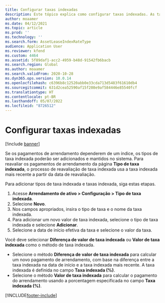 ```yaml
---
title: Configurar taxas indexadas
description: Este tópico explica como configurar taxas indexadas. As taxas indexadas são necessárias se a sua organização associa os valores de pagamento de arrendamento a um conjunto de taxas indexadas.
author: moaamer
ms.date: 04/12/2021
ms.topic: article
ms.prod: ''
ms.technology: ''
ms.search.form: AssetLeaseIndexRateType
audience: Application User
ms.reviewer: kfend
ms.custom: 4464
ms.assetid: 5f89daf1-acc2-4959-b48d-91542fb6bacb
ms.search.region: Global
ms.author: moaamer
ms.search.validFrom: 2020-10-28
ms.dyn365.ops.version: 10.0.14
ms.openlocfilehash: c6396b8c12520abb0e33cda713d5483f61610db4
ms.sourcegitcommit: 631d2cea52590af15f208e9af584446e85540fcf
ms.translationtype: HT
ms.contentlocale: pt-BR
ms.lasthandoff: 05/07/2022
ms.locfileid: "8726512"
---
```

# <a name="set-up-index-rates"></a>Configurar taxas indexadas

[!include [banner](../includes/banner.md)]

Se os pagamentos de arrendamento dependerem de um índice, os tipos de taxa indexada poderão ser adicionados e mantidos no sistema. Para reavaliar os pagamentos de arrendamento da página **Tipo de taxa indexada**, o processo de reavaliação de taxa indexada usa a taxa indexada mais recente a partir da data de reavaliação.

Para adicionar tipos de taxa indexada e taxas indexada, siga estas etapas.

1. Acesse **Arrendamento de ativo \> Configuração \> Tipo de taxa indexada**.
2. Selecione **Novo**.
3. Nos campos apropriados, insira o tipo de taxa e o nome da taxa indexada.
4. Para adicionar um novo valor de taxa indexada, selecione o tipo de taxa indexada e selecione **Adicionar**.
5. Selecione a data de início efetiva da taxa e selecione o valor da taxa.

Você deve selecionar **Diferença de valor de taxa indexada** ou **Valor de taxa indexada** como o método de taxa indexada.

- Selecione o método **Diferença de valor de taxa indexada** para calcular um novo pagamento de arrendamento, com base na diferença entre a taxa indexada na data de início e a taxa indexada mais recente. A taxa indexada é definida no campo **Taxa indexada (%)**.
- Selecione o método **Valor de taxa indexada** para calcular o pagamento do arrendamento usando a porcentagem especificada no campo **Taxa indexada (%)**.


[!INCLUDE[footer-include](../../includes/footer-banner.md)]
